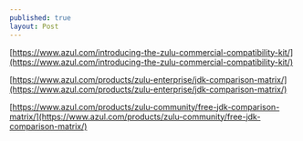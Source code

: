 ```yaml
---
published: true
layout: Post
---
```


[https://www.azul.com/introducing-the-zulu-commercial-compatibility-kit/](https://www.azul.com/introducing-the-zulu-commercial-compatibility-kit/)

[https://www.azul.com/products/zulu-enterprise/jdk-comparison-matrix/](https://www.azul.com/products/zulu-enterprise/jdk-comparison-matrix/)

[https://www.azul.com/products/zulu-community/free-jdk-comparison-matrix/](https://www.azul.com/products/zulu-community/free-jdk-comparison-matrix/)

